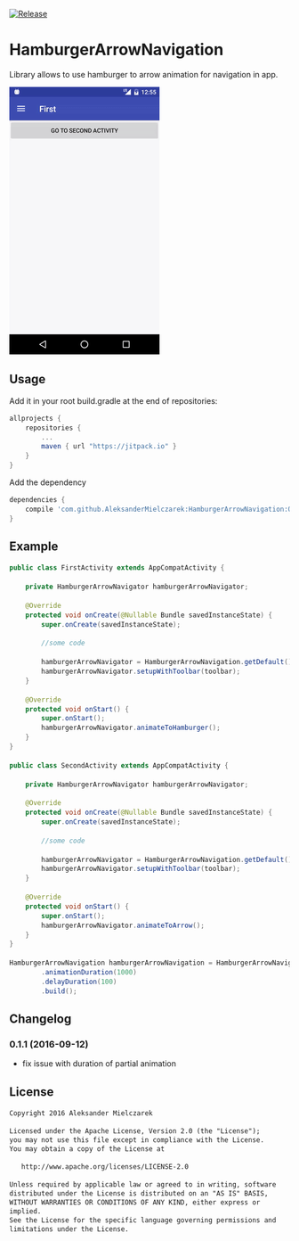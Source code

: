 [![Release](https://jitpack.io/v/AleksanderMielczarek/HamburgerArrowNavigation.svg)](https://jitpack.io/#AleksanderMielczarek/HamburgerArrowNavigation)

# HamburgerArrowNavigation

Library allows to use hamburger to arrow animation for navigation in app.

![Logo](images/example.gif)

## Usage

Add it in your root build.gradle at the end of repositories:

```groovy
allprojects {
	repositories {
        ...
        maven { url "https://jitpack.io" }
    }
}
```

Add the dependency

```groovy
dependencies {
    compile 'com.github.AleksanderMielczarek:HamburgerArrowNavigation:0.1.1'
}
```

## Example

```java
public class FirstActivity extends AppCompatActivity {

    private HamburgerArrowNavigator hamburgerArrowNavigator;
    
    @Override
    protected void onCreate(@Nullable Bundle savedInstanceState) {
        super.onCreate(savedInstanceState);
      
        //some code
      
        hamburgerArrowNavigator = HamburgerArrowNavigation.getDefault().getHamburgerArrowNavigator(this);
        hamburgerArrowNavigator.setupWithToolbar(toolbar);
    }
    
    @Override
    protected void onStart() {
        super.onStart();
        hamburgerArrowNavigator.animateToHamburger();
    }
}

public class SecondActivity extends AppCompatActivity {

    private HamburgerArrowNavigator hamburgerArrowNavigator;
    
    @Override
    protected void onCreate(@Nullable Bundle savedInstanceState) {
        super.onCreate(savedInstanceState);
     
        //some code
     
        hamburgerArrowNavigator = HamburgerArrowNavigation.getDefault().getHamburgerArrowNavigator(this);
        hamburgerArrowNavigator.setupWithToolbar(toolbar);
    }
    
    @Override
    protected void onStart() {
        super.onStart();
        hamburgerArrowNavigator.animateToArrow();
    }
}

HamburgerArrowNavigation hamburgerArrowNavigation = HamburgerArrowNavigation.builder()
        .animationDuration(1000)
        .delayDuration(100)
        .build();
```
 
## Changelog
 
### 0.1.1 (2016-09-12)
 
- fix issue with duration of partial animation
 
## License

    Copyright 2016 Aleksander Mielczarek

    Licensed under the Apache License, Version 2.0 (the "License");
    you may not use this file except in compliance with the License.
    You may obtain a copy of the License at

       http://www.apache.org/licenses/LICENSE-2.0

    Unless required by applicable law or agreed to in writing, software
    distributed under the License is distributed on an "AS IS" BASIS,
    WITHOUT WARRANTIES OR CONDITIONS OF ANY KIND, either express or implied.
    See the License for the specific language governing permissions and
    limitations under the License.
